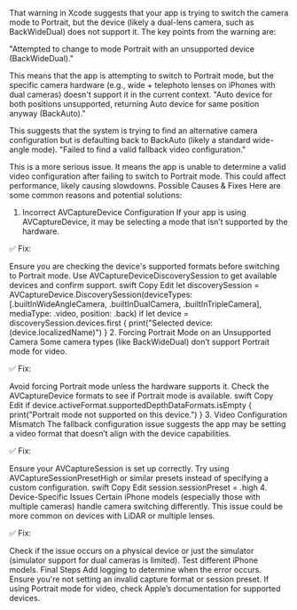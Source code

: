 That warning in Xcode suggests that your app is trying to switch the camera mode to Portrait, but the device (likely a dual-lens camera, such as BackWideDual) does not support it. The key points from the warning are:

"Attempted to change to mode Portrait with an unsupported device (BackWideDual)."

This means that the app is attempting to switch to Portrait mode, but the specific camera hardware (e.g., wide + telephoto lenses on iPhones with dual cameras) doesn't support it in the current context.
"Auto device for both positions unsupported, returning Auto device for same position anyway (BackAuto)."

This suggests that the system is trying to find an alternative camera configuration but is defaulting back to BackAuto (likely a standard wide-angle mode).
"Failed to find a valid fallback video configuration."

This is a more serious issue. It means the app is unable to determine a valid video configuration after failing to switch to Portrait mode. This could affect performance, likely causing slowdowns.
Possible Causes & Fixes
Here are some common reasons and potential solutions:

1. Incorrect AVCaptureDevice Configuration
If your app is using AVCaptureDevice, it may be selecting a mode that isn’t supported by the hardware.

✅ Fix:

Ensure you are checking the device's supported formats before switching to Portrait mode.
Use AVCaptureDeviceDiscoverySession to get available devices and confirm support.
swift
Copy
Edit
let discoverySession = AVCaptureDevice.DiscoverySession(deviceTypes: [.builtInWideAngleCamera, .builtInDualCamera, .builtInTripleCamera], mediaType: .video, position: .back)
if let device = discoverySession.devices.first {
    print("Selected device: \(device.localizedName)")
}
2. Forcing Portrait Mode on an Unsupported Camera
Some camera types (like BackWideDual) don’t support Portrait mode for video.

✅ Fix:

Avoid forcing Portrait mode unless the hardware supports it.
Check the AVCaptureDevice formats to see if Portrait mode is available.
swift
Copy
Edit
if device.activeFormat.supportedDepthDataFormats.isEmpty {
    print("Portrait mode not supported on this device.")
}
3. Video Configuration Mismatch
The fallback configuration issue suggests the app may be setting a video format that doesn’t align with the device capabilities.

✅ Fix:

Ensure your AVCaptureSession is set up correctly.
Try using AVCaptureSessionPresetHigh or similar presets instead of specifying a custom configuration.
swift
Copy
Edit
session.sessionPreset = .high
4. Device-Specific Issues
Certain iPhone models (especially those with multiple cameras) handle camera switching differently. This issue could be more common on devices with LiDAR or multiple lenses.

✅ Fix:

Check if the issue occurs on a physical device or just the simulator (simulator support for dual cameras is limited).
Test different iPhone models.
Final Steps
Add logging to determine when the error occurs.
Ensure you're not setting an invalid capture format or session preset.
If using Portrait mode for video, check Apple’s documentation for supported devices.